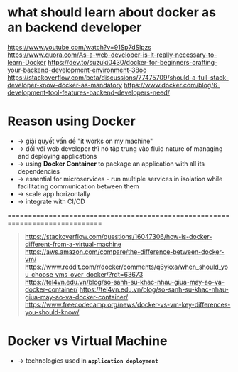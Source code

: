 # what should learn about docker as an backend developer
https://www.youtube.com/watch?v=91Sp7dSlpzs
https://www.quora.com/As-a-web-developer-is-it-really-necessary-to-learn-Docker
https://dev.to/suzuki0430/docker-for-beginners-crafting-your-backend-development-environment-38oo
https://stackoverflow.com/beta/discussions/77475709/should-a-full-stack-developer-know-docker-as-mandatory
https://www.docker.com/blog/6-development-tool-features-backend-developers-need/

# Reason using Docker
* -> giải quyết vấn đề "it works on my machine"
* -> đối với web developer thì nó tập trung vào fluid nature of managing and deploying applications
* -> using **Docker Container** to package an application with all its dependencies
* -> essential for microservices - run multiple services in isolation while facilitating communication between them
* -> scale app horizontally
* -> integrate with CI/CD

=============================================================================
> https://stackoverflow.com/questions/16047306/how-is-docker-different-from-a-virtual-machine
> https://aws.amazon.com/compare/the-difference-between-docker-vm/
> https://www.reddit.com/r/docker/comments/q6ykxa/when_should_you_choose_vms_over_docker/?rdt=63673
> https://tel4vn.edu.vn/blog/so-sanh-su-khac-nhau-giua-may-ao-va-docker-container/
> https://tel4vn.edu.vn/blog/so-sanh-su-khac-nhau-giua-may-ao-va-docker-container/
> https://www.freecodecamp.org/news/docker-vs-vm-key-differences-you-should-know/

# Docker vs Virtual Machine
* -> technologies used in **`application deployment`**